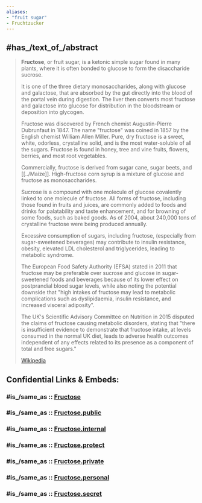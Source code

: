 ```yaml
---
aliases:
- "fruit sugar"
- Fruchtzucker
---
```


## #has_/text_of_/abstract 

> **Fructose**, or fruit sugar, is a ketonic simple sugar found in many plants, 
> where it is often bonded to glucose to form the disaccharide sucrose. 
> 
> It is one of the three dietary monosaccharides, along with glucose and galactose, 
> that are absorbed by the gut directly into the blood of the portal vein during digestion. 
> The liver then converts most fructose and galactose into glucose 
> for distribution in the bloodstream or deposition into glycogen. 
>
> Fructose was discovered by French chemist Augustin-Pierre Dubrunfaut in 1847. 
> The name "fructose" was coined in 1857 by the English chemist William Allen Miller. 
> Pure, dry fructose is a sweet, white, odorless, crystalline solid, and is the most water-soluble of all the sugars. 
> Fructose is found in honey, tree and vine fruits, flowers, berries, and most root vegetables.
>
> Commercially, fructose is derived from sugar cane, sugar beets, and [[../Maize]]. 
> High-fructose corn syrup is a mixture of glucose and fructose as monosaccharides. 
> 
> Sucrose is a compound with one molecule of glucose covalently linked to one molecule of fructose. 
> All forms of fructose, including those found in fruits and juices, 
> are commonly added to foods and drinks for palatability and taste enhancement, 
> and for browning of some foods, such as baked goods. 
> As of 2004, about 240,000 tons of crystalline fructose were being produced annually.
>
> Excessive consumption of sugars, including fructose, (especially from sugar-sweetened beverages) 
> may contribute to insulin resistance, obesity, elevated LDL cholesterol and triglycerides, 
> leading to metabolic syndrome. 
> 
> The European Food Safety Authority (EFSA) stated in 2011 
> that fructose may be preferable over sucrose and glucose in sugar-sweetened foods and beverages 
> because of its lower effect on postprandial blood sugar levels, 
> while also noting the potential downside that "high intakes of fructose may lead to metabolic complications 
> such as dyslipidaemia, insulin resistance, and increased visceral adiposity". 
> 
> The UK's Scientific Advisory Committee on Nutrition in 2015 disputed the 
> claims of fructose causing metabolic disorders, 
> stating that "there is insufficient evidence to demonstrate that fructose intake, 
> at levels consumed in the normal UK diet, leads to adverse health outcomes 
> independent of any effects related to its presence as a component of total and free sugars."
>
> [Wikipedia](https://en.wikipedia.org/wiki/Fructose)


## Confidential Links & Embeds: 

### #is_/same_as :: [Fructose](/_Standards/bio/Metabolism/Nutrition/Carbohydrate/Monosaccharide/Fructose.md) 

### #is_/same_as :: [Fructose.public](/_public/bio/Metabolism/Nutrition/Carbohydrate/Monosaccharide/Fructose.public.md) 

### #is_/same_as :: [Fructose.internal](/_internal/bio/Metabolism/Nutrition/Carbohydrate/Monosaccharide/Fructose.internal.md) 

### #is_/same_as :: [Fructose.protect](/_protect/bio/Metabolism/Nutrition/Carbohydrate/Monosaccharide/Fructose.protect.md) 

### #is_/same_as :: [Fructose.private](/_private/bio/Metabolism/Nutrition/Carbohydrate/Monosaccharide/Fructose.private.md) 

### #is_/same_as :: [Fructose.personal](/_personal/bio/Metabolism/Nutrition/Carbohydrate/Monosaccharide/Fructose.personal.md) 

### #is_/same_as :: [Fructose.secret](/_secret/bio/Metabolism/Nutrition/Carbohydrate/Monosaccharide/Fructose.secret.md)

